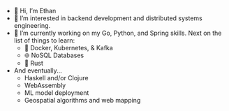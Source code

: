 - 👋 Hi, I’m Ethan
- 👀 I’m interested in backend development and distributed systems engineering.
- 🌱 I’m currently working on my Go, Python, and Spring skills. Next on the list of things to learn:
  - 🐳 Docker, Kubernetes, & Kafka
  - 🌐 NoSQL Databases
  - 🦀 Rust
- And eventually...
  - Haskell and/or Clojure
  - WebAssembly
  - ML model deployment
  - Geospatial algorithms and web mapping
<!---
dethancosta/dethancosta is a ✨ special ✨ repository because its `README.md` (this file) appears on your GitHub profile.
You can click the Preview link to take a look at your changes.
--->
